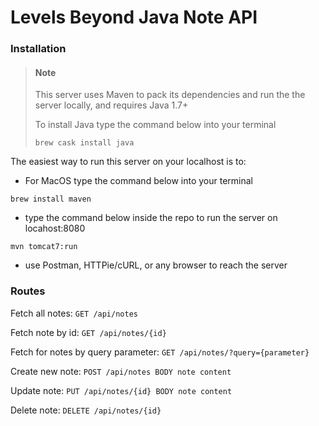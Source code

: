 # Levels Beyond Java Note API

### Installation

>#### Note 
>
>This server uses Maven to pack its dependencies and run the the server locally, and requires Java 1.7+
>
>To install Java type the command below into your terminal
>
>```brew cask install java```

The easiest way to run this server on your localhost is to:


- For MacOS type the command below into your terminal

```brew install maven```

- type the command below inside the repo to run the server on locahost:8080

```mvn tomcat7:run```

- use Postman, HTTPie/cURL, or any browser to reach the server

### Routes

Fetch all notes: 
`GET /api/notes`

Fetch note by id: 
`GET /api/notes/{id}`

Fetch for notes by query parameter: 
`GET /api/notes/?query={parameter}`

Create new note: 
`POST /api/notes BODY note content`

Update note: 
`PUT /api/notes/{id} BODY note content`

Delete note: 
`DELETE /api/notes/{id}`

